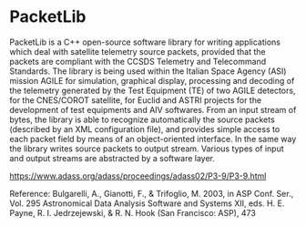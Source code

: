 PacketLib
=========
PacketLib is a C++ open-source software library for writing applications which deal with satellite telemetry source packets, provided that the packets are compliant with the CCSDS Telemetry and Telecommand Standards. The library is being used within the Italian Space Agency (ASI) mission AGILE for simulation, graphical display, processing and decoding of the telemetry generated by the Test Equipment (TE) of two AGILE detectors, for the CNES/COROT satellite, for Euclid and ASTRI projects for the development of test equipments and AIV softwares. From an input stream of bytes, the library is able to recognize automatically the source packets (described by an XML configuration file), and provides simple access to each packet field by means of an object-oriented interface. In the same way the library writes source packets to output stream. Various types of input and output streams are abstracted by a software layer.

https://www.adass.org/adass/proceedings/adass02/P3-9/P3-9.html

Reference: Bulgarelli, A., Gianotti, F., & Trifoglio, M. 2003, in ASP Conf. Ser., Vol. 295 Astronomical Data Analysis Software and Systems XII, eds. H. E. Payne, R. I. Jedrzejewski, & R. N. Hook (San Francisco: ASP), 473
